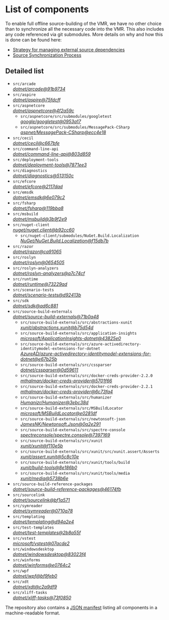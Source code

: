 ﻿# List of components

To enable full offline source-building of the VMR, we have no other choice than to synchronize all the necessary code into the VMR. This also includes any code referenced via git submodules. More details on why and how this is done can be found here:
- [Strategy for managing external source dependencies](src/arcade/Documentation/UnifiedBuild/VMR-Strategy-For-External-Source.md)
- [Source Synchronization Process](src/arcade/Documentation/UnifiedBuild/VMR-Design-And-Operation.md#source-synchronization-process)

## Detailed list

<!-- component list beginning -->
- `src/arcade`  
*[dotnet/arcade@91b9734](https://github.com/dotnet/arcade/tree/91b9734abbad751d575c002b30778c88d978993c)*
- `src/aspire`  
*[dotnet/aspire@75fdcff](https://github.com/dotnet/aspire/tree/75fdcff28495bdd643f6323133a7d411df71ab70)*
- `src/aspnetcore`  
*[dotnet/aspnetcore@4f2a59c](https://github.com/dotnet/aspnetcore/tree/4f2a59c5352e399830e09b22ecbcfd5d5312c5b3)*
    - `src/aspnetcore/src/submodules/googletest`  
    *[google/googletest@0953a17](https://github.com/google/googletest/tree/0953a17a4281fc26831da647ad3fcd5e21e6473b)*
    - `src/aspnetcore/src/submodules/MessagePack-CSharp`  
    *[aspnet/MessagePack-CSharp@ecc4e18](https://github.com/aspnet/MessagePack-CSharp/tree/ecc4e18ad7a0c7db51cd7e3d2997a291ed01444d)*
- `src/cecil`  
*[dotnet/cecil@c667bfe](https://github.com/dotnet/cecil/tree/c667bfea9cdbc5b5493e49e7ddc8dd635a217891)*
- `src/command-line-api`  
*[dotnet/command-line-api@803d859](https://github.com/dotnet/command-line-api/tree/803d8598f98fb4efd94604b32627ee9407f246db)*
- `src/deployment-tools`  
*[dotnet/deployment-tools@7871ee3](https://github.com/dotnet/deployment-tools/tree/7871ee378dce87b64d930d4f33dca9c888f4034d)*
- `src/diagnostics`  
*[dotnet/diagnostics@513150c](https://github.com/dotnet/diagnostics/tree/513150c2f25077b1fcb194407e53c433c975f39b)*
- `src/efcore`  
*[dotnet/efcore@2117dad](https://github.com/dotnet/efcore/tree/2117dad117bad4a8581d3d0bbe699fe569c67b37)*
- `src/emsdk`  
*[dotnet/emsdk@6e079c2](https://github.com/dotnet/emsdk/tree/6e079c23aee94577c17bae34522b52df0d646ca5)*
- `src/fsharp`  
*[dotnet/fsharp@119bba8](https://github.com/dotnet/fsharp/tree/119bba87c193adfd27e5b0a81bb9763462bb6165)*
- `src/msbuild`  
*[dotnet/msbuild@3b9f2e9](https://github.com/dotnet/msbuild/tree/3b9f2e9569db38b34a36154f73e2aaef2f89c796)*
- `src/nuget-client`  
*[nuget/nuget.client@b92cc60](https://github.com/nuget/nuget.client/tree/b92cc60438a84bceb59d5fef37e47071681d1716)*
    - `src/nuget-client/submodules/NuGet.Build.Localization`  
    *[NuGet/NuGet.Build.Localization@f15db7b](https://github.com/NuGet/NuGet.Build.Localization/tree/f15db7b7c6f5affbea268632ef8333d2687c8031)*
- `src/razor`  
*[dotnet/razor@ca91065](https://github.com/dotnet/razor/tree/ca91065e454fadd031eb7eb74f4a5ffc5e8953cc)*
- `src/roslyn`  
*[dotnet/roslyn@0654505](https://github.com/dotnet/roslyn/tree/0654505725d413d3e90c0a1a972309e0bea9d071)*
- `src/roslyn-analyzers`  
*[dotnet/roslyn-analyzers@a7c74cf](https://github.com/dotnet/roslyn-analyzers/tree/a7c74cf887abe4a38240bc4ead0b221d9d42434f)*
- `src/runtime`  
*[dotnet/runtime@73229ad](https://github.com/dotnet/runtime/tree/73229ad78184da1ee76e60e937651e4b8827f31c)*
- `src/scenario-tests`  
*[dotnet/scenario-tests@d92413b](https://github.com/dotnet/scenario-tests/tree/d92413b87d36250859d8cb51ff69a03b5f5c4cab)*
- `src/sdk`  
*[dotnet/sdk@ad6c881](https://github.com/dotnet/sdk/tree/ad6c88162f7848464a144e3e662ed7611c7df3a3)*
- `src/source-build-externals`  
*[dotnet/source-build-externals@71b0a48](https://github.com/dotnet/source-build-externals/tree/71b0a48963717f08dc2d3d26527a2587316170fc)*
    - `src/source-build-externals/src/abstractions-xunit`  
    *[xunit/abstractions.xunit@b75d54d](https://github.com/xunit/abstractions.xunit/tree/b75d54d73b141709f805c2001b16f3dd4d71539d)*
    - `src/source-build-externals/src/application-insights`  
    *[microsoft/ApplicationInsights-dotnet@43825e0](https://github.com/microsoft/ApplicationInsights-dotnet/tree/43825e06a22cdfb702fc199a7ba99a7d541d48c6)*
    - `src/source-build-externals/src/azure-activedirectory-identitymodel-extensions-for-dotnet`  
    *[AzureAD/azure-activedirectory-identitymodel-extensions-for-dotnet@e67b25b](https://github.com/AzureAD/azure-activedirectory-identitymodel-extensions-for-dotnet/tree/e67b25be77532af9ba405670b34b4d263d505fde)*
    - `src/source-build-externals/src/cssparser`  
    *[dotnet/cssparser@0d59611](https://github.com/dotnet/cssparser/tree/0d59611784841735a7778a67aa6e9d8d000c861f)*
    - `src/source-build-externals/src/docker-creds-provider-2.2.0`  
    *[mthalman/docker-creds-provider@5701f66](https://github.com/mthalman/docker-creds-provider/tree/5701f6667c1fbd805684857baaa860383bbdfed7)*
    - `src/source-build-externals/src/docker-creds-provider-2.2.1`  
    *[mthalman/docker-creds-provider@6c73fa4](https://github.com/mthalman/docker-creds-provider/tree/6c73fa4784795ae07f49305a057abf5c473d2adb)*
    - `src/source-build-externals/src/humanizer`  
    *[Humanizr/Humanizer@3ebc38d](https://github.com/Humanizr/Humanizer/tree/3ebc38de585fc641a04b0e78ed69468453b0f8a1)*
    - `src/source-build-externals/src/MSBuildLocator`  
    *[microsoft/MSBuildLocator@e0281df](https://github.com/microsoft/MSBuildLocator/tree/e0281df33274ac3c3e22acc9b07dcb4b31d57dc0)*
    - `src/source-build-externals/src/newtonsoft-json`  
    *[JamesNK/Newtonsoft.Json@0a2e291](https://github.com/JamesNK/Newtonsoft.Json/tree/0a2e291c0d9c0c7675d445703e51750363a549ef)*
    - `src/source-build-externals/src/spectre-console`  
    *[spectreconsole/spectre.console@7397169](https://github.com/spectreconsole/spectre.console/tree/7397169a2757dc3657598bdea4ac222c0f283425)*
    - `src/source-build-externals/src/xunit`  
    *[xunit/xunit@f110e5b](https://github.com/xunit/xunit/tree/f110e5bee5dfd4c08339587c9c3df9292fcb597c)*
    - `src/source-build-externals/src/xunit/src/xunit.assert/Asserts`  
    *[xunit/assert.xunit@5c8c10e](https://github.com/xunit/assert.xunit/tree/5c8c10e085eb42f39f2fe0b40c94bf56649eb0a4)*
    - `src/source-build-externals/src/xunit/tools/build`  
    *[xunit/build-tools@8e186b0](https://github.com/xunit/build-tools/tree/8e186b0f8e398796e75453f3f18952b06d29fdfd)*
    - `src/source-build-externals/src/xunit/tools/media`  
    *[xunit/media@5738b6e](https://github.com/xunit/media/tree/5738b6e86f08e0389c4392b939c20e3eca2d9822)*
- `src/source-build-reference-packages`  
*[dotnet/source-build-reference-packages@46174fb](https://github.com/dotnet/source-build-reference-packages/tree/46174fbca16412ddabc1e881f6281192924e4ed3)*
- `src/sourcelink`  
*[dotnet/sourcelink@bf1a571](https://github.com/dotnet/sourcelink/tree/bf1a5712940d4eb08d9640b70bc0a2e065da4ac7)*
- `src/symreader`  
*[dotnet/symreader@0710a78](https://github.com/dotnet/symreader/tree/0710a7892d89999956e8808c28e9dd0512bd53f3)*
- `src/templating`  
*[dotnet/templating@d94a2e4](https://github.com/dotnet/templating/tree/d94a2e4cffac94a44fcc6b05e65c90200c22f4d0)*
- `src/test-templates`  
*[dotnet/test-templates@2b8a55f](https://github.com/dotnet/test-templates/tree/2b8a55f3d3f380ae10d2c2f4d0974c92727ccc22)*
- `src/vstest`  
*[microsoft/vstest@07acde2](https://github.com/microsoft/vstest/tree/07acde22b65497e72de145d57167b83609a7f7fb)*
- `src/windowsdesktop`  
*[dotnet/windowsdesktop@83023f4](https://github.com/dotnet/windowsdesktop/tree/83023f422da116fca4e72f43d2fa5fa75a81682d)*
- `src/winforms`  
*[dotnet/winforms@e0764c2](https://github.com/dotnet/winforms/tree/e0764c2b5b32090f3487330e5be2f960a9aa7f9a)*
- `src/wpf`  
*[dotnet/wpf@bf9feb0](https://github.com/dotnet/wpf/tree/bf9feb0c88c4dc7fc8cd3798b15270f87644a251)*
- `src/xdt`  
*[dotnet/xdt@c2a9df9](https://github.com/dotnet/xdt/tree/c2a9df9c1867454039a1223cef1c090359e33646)*
- `src/xliff-tasks`  
*[dotnet/xliff-tasks@73f0850](https://github.com/dotnet/xliff-tasks/tree/73f0850939d96131c28cf6ea6ee5aacb4da0083a)*
<!-- component list end -->

The repository also contains a [JSON manifest](https://github.com/dotnet/dotnet/blob/main/src/source-manifest.json) listing all components in a machine-readable format.
